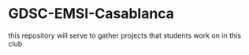 # GDSC-EMSI-Casablanca
this repository will serve to gather projects that students work on in this club
